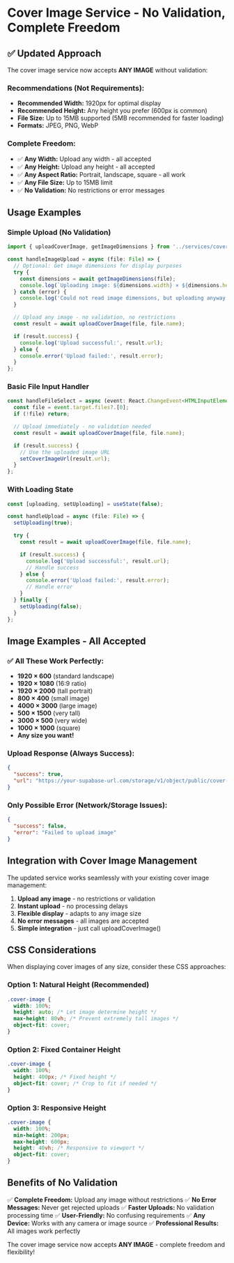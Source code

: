 # Cover Image Service - No Validation, Complete Freedom

## ✅ **Updated Approach**

The cover image service now accepts **ANY IMAGE** without validation:

### **Recommendations (Not Requirements):**
- **Recommended Width:** 1920px for optimal display
- **Recommended Height:** Any height you prefer (600px is common)
- **File Size:** Up to 15MB supported (5MB recommended for faster loading)
- **Formats:** JPEG, PNG, WebP

### **Complete Freedom:**
- ✅ **Any Width:** Upload any width - all accepted
- ✅ **Any Height:** Upload any height - all accepted
- ✅ **Any Aspect Ratio:** Portrait, landscape, square - all work
- ✅ **Any File Size:** Up to 15MB limit
- ✅ **No Validation:** No restrictions or error messages

## **Usage Examples**

### **Simple Upload (No Validation)**
```typescript
import { uploadCoverImage, getImageDimensions } from '../services/coverImageService';

const handleImageUpload = async (file: File) => {
  // Optional: Get image dimensions for display purposes
  try {
    const dimensions = await getImageDimensions(file);
    console.log(`Uploading image: ${dimensions.width} × ${dimensions.height}px`);
  } catch (error) {
    console.log('Could not read image dimensions, but uploading anyway');
  }

  // Upload any image - no validation, no restrictions
  const result = await uploadCoverImage(file, file.name);

  if (result.success) {
    console.log('Upload successful:', result.url);
  } else {
    console.error('Upload failed:', result.error);
  }
};
```

### **Basic File Input Handler**
```typescript
const handleFileSelect = async (event: React.ChangeEvent<HTMLInputElement>) => {
  const file = event.target.files?.[0];
  if (!file) return;

  // Upload immediately - no validation needed
  const result = await uploadCoverImage(file, file.name);

  if (result.success) {
    // Use the uploaded image URL
    setCoverImageUrl(result.url);
  }
};
```

### **With Loading State**
```typescript
const [uploading, setUploading] = useState(false);

const handleUpload = async (file: File) => {
  setUploading(true);

  try {
    const result = await uploadCoverImage(file, file.name);

    if (result.success) {
      console.log('Upload successful:', result.url);
      // Handle success
    } else {
      console.error('Upload failed:', result.error);
      // Handle error
    }
  } finally {
    setUploading(false);
  }
};
```

## **Image Examples - All Accepted**

### **✅ All These Work Perfectly:**
- **1920 × 600** (standard landscape)
- **1920 × 1080** (16:9 ratio)
- **1920 × 2000** (tall portrait)
- **800 × 400** (small image)
- **4000 × 3000** (large image)
- **500 × 1500** (very tall)
- **3000 × 500** (very wide)
- **1000 × 1000** (square)
- **Any size you want!**

### **Upload Response (Always Success):**
```json
{
  "success": true,
  "url": "https://your-supabase-url.com/storage/v1/object/public/cover-images/123456-image.jpg"
}
```

### **Only Possible Error (Network/Storage Issues):**
```json
{
  "success": false,
  "error": "Failed to upload image"
}
```

## **Integration with Cover Image Management**

The updated service works seamlessly with your existing cover image management:

1. **Upload any image** - no restrictions or validation
2. **Instant upload** - no processing delays
3. **Flexible display** - adapts to any image size
4. **No error messages** - all images are accepted
5. **Simple integration** - just call uploadCoverImage()

## **CSS Considerations**

When displaying cover images of any size, consider these CSS approaches:

### **Option 1: Natural Height (Recommended)**
```css
.cover-image {
  width: 100%;
  height: auto; /* Let image determine height */
  max-height: 80vh; /* Prevent extremely tall images */
  object-fit: cover;
}
```

### **Option 2: Fixed Container Height**
```css
.cover-image {
  width: 100%;
  height: 400px; /* Fixed height */
  object-fit: cover; /* Crop to fit if needed */
}
```

### **Option 3: Responsive Height**
```css
.cover-image {
  width: 100%;
  min-height: 200px;
  max-height: 600px;
  height: 40vh; /* Responsive to viewport */
  object-fit: cover;
}
```

## **Benefits of No Validation**

✅ **Complete Freedom:** Upload any image without restrictions
✅ **No Error Messages:** Never get rejected uploads
✅ **Faster Uploads:** No validation processing time
✅ **User-Friendly:** No confusing requirements
✅ **Any Device:** Works with any camera or image source
✅ **Professional Results:** All images work perfectly

The cover image service now accepts **ANY IMAGE** - complete freedom and flexibility!
